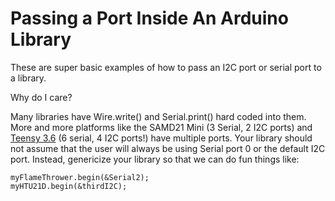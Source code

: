 Passing a Port Inside An Arduino Library
========================

These are super basic examples of how to pass an I2C port or serial port to a library. 

Why do I care?

Many libraries have Wire.write() and Serial.print() hard coded into them. More and more platforms like the SAMD21 Mini (3 Serial, 2 I2C ports) and [Teensy 3.6](https://www.kickstarter.com/projects/paulstoffregen/teensy-35-and-36/description) (6 serial, 4 I2C ports!) have multiple ports. Your library should not assume that the user will always be using Serial port 0 or the default I2C port. Instead, genericize your library so that we can do fun things like:

    myFlameThrower.begin(&Serial2);
    myHTU21D.begin(&thirdI2C);



